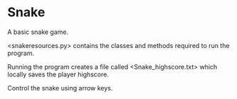# Snake
A basic snake game.

<snakeresources.py> contains the classes and methods required to run the program.

Running the program creates a file called <Snake_highscore.txt> which locally saves the player highscore.

Control the snake using arrow keys.
